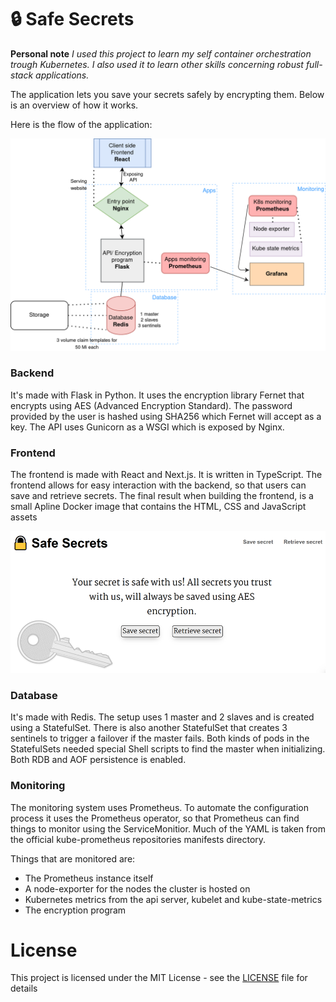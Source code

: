 # 🔒 Safe Secrets

**Personal note** _I used this project to learn my self container orchestration trough Kubernetes. I also used it to learn other skills concerning robust full-stack applications._

The application lets you save your secrets safely by encrypting them. Below is an overview of how it works.

Here is the flow of the application:

![](diagram.png)

### Backend

It's made with Flask in Python. It uses the encryption library Fernet that encrypts using AES (Advanced Encryption Standard). The password provided by the user is hashed using SHA256 which Fernet will accept as a key.
The API uses Gunicorn as a WSGI which is exposed by Nginx.

### Frontend

The frontend is made with React and Next.js. It is written in TypeScript. The frontend allows for easy interaction with the backend, so that users can save and retrieve secrets. The final result when building the frontend, is a small Apline Docker image that contains the HTML, CSS and JavaScript assets

![](frontend%20screenshot.png)

### Database

It's made with Redis. The setup uses 1 master and 2 slaves and is created using a StatefulSet. There is also another StatefulSet that creates 3 sentinels to trigger a failover if the master fails. Both kinds of pods in the StatefulSets needed special Shell scripts to find the master when initializing.
Both RDB and AOF persistence is enabled.

### Monitoring

The monitoring system uses Prometheus. To automate the configuration process it uses the Prometheus operator, so that Prometheus can find things to monitor using the ServiceMonitior. Much of the YAML is taken from the official kube-prometheus repositories manifests directory.

Things that are monitored are:
- The Prometheus instance itself
- A node-exporter for the nodes the cluster is hosted on
- Kubernetes metrics from the api server, kubelet and kube-state-metrics
- The encryption program

# License

This project is licensed under the MIT License - see the [LICENSE](LICENSE) file for details

